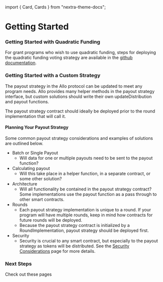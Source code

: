 import { Card, Cards } from "nextra-theme-docs";

# Getting Started

### Getting Started with Quadratic Funding

For grant programs who wish to use quadratic funding, steps for deploying the quadratic funding voting strategy are available in the [github documentation](https://github.com/Allo-Protocol/contracts/blob/main/docs/DEPLOY\_STEPS.md#payoutstrategy-setup).

### Getting Started with a Custom Strategy

The payout strategy in the Allo protocol can be updated to meet any program needs. Allo provides many helper methods in the payout strategy interface, but custom solutions should write their own updateDistribution and payout functions.

The payout strategy contract should ideally be deployed prior to the round implementation that will call it.&#x20;

#### Planning Your Payout Strategy

Some common payout strategy considerations and examples of solutions are outlined below.&#x20;

* Batch or Single Payout
  * Will data for one or multiple payouts need to be sent to the payout function?
* Calculating payout
  * Will this take place in a helper function, in a separate contract, or some other solution?
* Architecture
  * Will all functionality be contained in the payout strategy contract? Some implementations use the payout function as a pass through to other smart contracts.&#x20;
* Rounds
  * Each payout strategy implementation is unique to a round. If your program will have multiple rounds, keep in mind how contracts for future rounds will be deployed.
  * Because the payout strategy contract is initialized by a RoundImplementation, payout strategy should be deployed first.&#x20;
* Security
  * Security is crucial to any smart contract, but especially to the payout strategy as tokens will be distributed. See the [Security Considerations](../voting-strategy/security-considerations.md) page for more details.

### Next Steps

Check out these pages

<Cards>
  <Card
    title="Interface and Spec"
    href="/payout-strategy/interface-and-spec"
  />
  <Card
    title="Writing a Custom Payout Strategy"
    href="/payout-strategy/writing-a-custom-payout-strategy"
  />
  <Card
    title="Security Considerations"
    href="/payout-strategy/security-considerations"
  />
</Cards>
